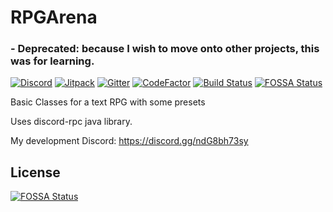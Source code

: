 # RPGArena
### - Deprecated: because I wish to move onto other projects, this was for learning.
[![Discord](https://img.shields.io/discord/780295200534429756?logo=discord)](https://discord.gg/ndG8bh73sy) [![Jitpack](https://jitpack.io/v/Rdna123/RPGArena.svg)](https://jitpack.io/#Rdna123/RPGArena) [![Gitter](https://badges.gitter.im/RPGArena/community.svg)](https://gitter.im/RPGArena/community?utm_source=badge&utm_medium=badge&utm_campaign=pr-badge) [![CodeFactor](https://www.codefactor.io/repository/github/rdna123/rpgarena/badge/main)](https://www.codefactor.io/repository/github/rdna123/rpgarena/overview/main) [![Build Status](https://travis-ci.com/Rdna123/RPGArena.svg?branch=main)](https://travis-ci.com/Rdna123/RPGArena)
[![FOSSA Status](https://app.fossa.com/api/projects/git%2Bgithub.com%2FRdna123%2FRPGArena.svg?type=shield)](https://app.fossa.com/projects/git%2Bgithub.com%2FRdna123%2FRPGArena?ref=badge_shield)

Basic Classes for a text RPG with some presets

Uses discord-rpc java library.

My development Discord: <https://discord.gg/ndG8bh73sy>


## License
[![FOSSA Status](https://app.fossa.com/api/projects/git%2Bgithub.com%2FRdna123%2FRPGArena.svg?type=large)](https://app.fossa.com/projects/git%2Bgithub.com%2FRdna123%2FRPGArena?ref=badge_large)